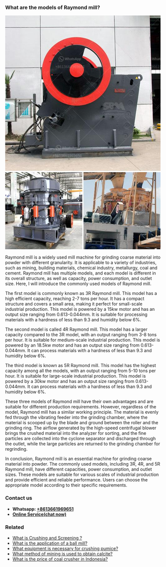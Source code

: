 <h3>What are the models of Raymond mill?</h3><img src='1701743068.jpg' alt=''><p>Raymond mill is a widely used mill machine for grinding coarse material into powder with different granularity. It is applicable to a variety of industries, such as mining, building materials, chemical industry, metallurgy, coal and cement. Raymond mill has multiple models, and each model is different in its overall structure, as well as capacity, power consumption, and outlet size. Here, I will introduce the commonly used models of Raymond mill.</p><p>The first model is commonly known as 3R Raymond mill. This model has a high efficient capacity, reaching 2-7 tons per hour. It has a compact structure and covers a small area, making it perfect for small-scale industrial production. This model is powered by a 15kw motor and has an output size ranging from 0.613-0.044mm. It is suitable for processing materials with a hardness of less than 9.3 and humidity below 6%.</p><p>The second model is called 4R Raymond mill. This model has a larger capacity compared to the 3R model, with an output ranging from 3-8 tons per hour. It is suitable for medium-scale industrial production. This model is powered by an 18.5kw motor and has an output size ranging from 0.613-0.044mm. It can process materials with a hardness of less than 9.3 and humidity below 6%.</p><p>The third model is known as 5R Raymond mill. This model has the highest capacity among all the models, with an output ranging from 5-10 tons per hour. It is suitable for large-scale industrial production. This model is powered by a 30kw motor and has an output size ranging from 0.613-0.044mm. It can process materials with a hardness of less than 9.3 and humidity below 6%.</p><p>These three models of Raymond mill have their own advantages and are suitable for different production requirements. However, regardless of the model, Raymond mill has a similar working principle. The material is evenly fed through the vibrating feeder into the grinding chamber, where the material is scooped up by the blade and ground between the roller and the grinding ring. The airflow generated by the high-speed centrifugal blower brings the crushed material into the analyzer for sorting, and the fine particles are collected into the cyclone separator and discharged through the outlet, while the large particles are returned to the grinding chamber for regrinding.</p><p>In conclusion, Raymond mill is an essential machine for grinding coarse material into powder. The commonly used models, including 3R, 4R, and 5R Raymond mill, have different capacities, power consumption, and outlet sizes. These models are suitable for various scales of industrial production and provide efficient and reliable performance. Users can choose the appropriate model according to their specific requirements.</p><h3>Contact us</h3><ul><li><strong>Whatsapp:&nbsp;<a href="https://wa.me/8613661969651">+8613661969651</a></strong></li><li><a href="https://swt.shibang-china.com/?git&amp;zhl&amp;What are the models of Raymond mill"><strong>Online Service(chat now)</strong></a></li></ul><h3>Related</h3><ul><li><a href='What is Crushing and Screening .md'>What is Crushing and Screening ?</a></li><li><a href='What is the application of a ball mill.md'>What is the application of a ball mill?</a></li><li><a href='What equipment is necessary for crushing pumice.md'>What equipment is necessary for crushing pumice?</a></li><li><a href='What method of mining is used to obtain calcite.md'>What method of mining is used to obtain calcite?</a></li><li><a href='What is the price of coal crusher in Indonesia.md'>What is the price of coal crusher in Indonesia?</a></li></ul>